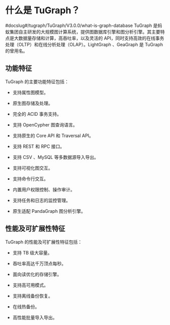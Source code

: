 # 什么是 TuGraph？
#docslug#/tugraph/TuGraph/V3.0.0/what-is-graph-database
TuGraph 是蚂蚁集团自主研发的大规模图计算系统，提供图数据库引擎和图分析引擎。其主要特点是大数据量存储和计算，高吞吐率，以及灵活的 API，同时支持高效的在线事务处理（OLTP）和在线分析处理（OLAP）。LightGraph 、GeaGraph 是 TuGraph 的曾用名。

## 功能特征

TuGraph 的主要功能特征包括：

* 支持属性图模型。

* 原生图存储及处理。

* 完全的 ACID 事务支持。

* 支持 OpenCypher 图查询语言。

* 支持原生的 Core API 和 Traversal API。

* 支持 REST 和 RPC 接口。

* 支持 CSV 、MySQL 等多数据源导入导出。

* 支持可视化图交互。

* 支持命令行交互。

* 内置用户权限控制、操作审计。

* 支持任务和日志的监控管理。

* 原生适配 PandaGraph 图分析引擎。

## 性能及可扩展性特征

TuGraph 的性能及可扩展性特征包括：

* 支持 TB 级大容量。

* 吞吐率高达千万顶点每秒。

* 面向读优化的存储引擎。

* 支持高可用模式。

* 支持离线备份恢复。

* 在线热备份。

* 高性能批量导入导出。
